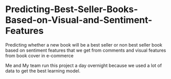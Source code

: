 # Predicting-Best-Seller-Books-Based-on-Visual-and-Sentiment-Features
Predicting whether a new book will be a best seller or non best seller book based on sentiment features that we get from comments and visual features from book cover in e-commerce

Me and My team run this project a day overnight because we used a lot of data to get the best learning model.

